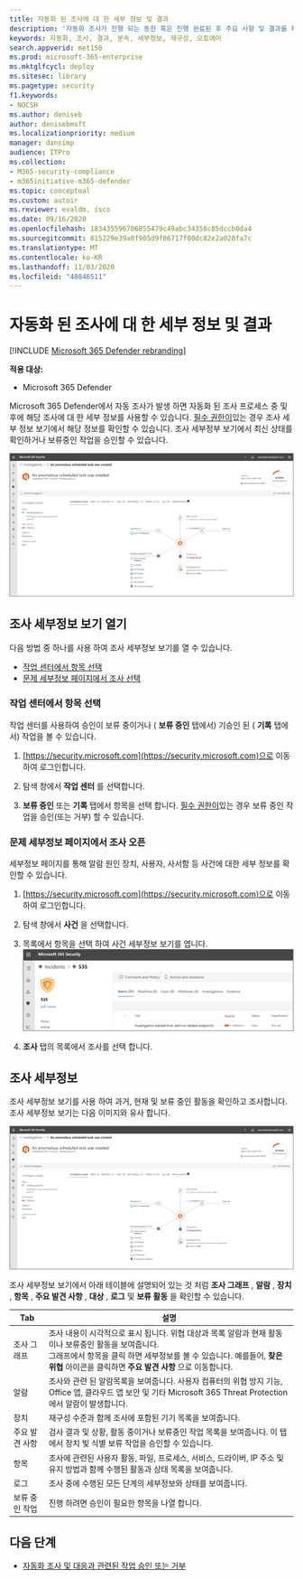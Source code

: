 ```yaml
---
title: 자동화 된 조사에 대 한 세부 정보 및 결과
description: '자동화 조사가 진행 되는 동한 혹은 진행 완료된 후 주요 사항 및 결과를 확인할 수 있습니다. '
keywords: 자동화, 조사, 결과, 분속, 세부정보, 재구성, 오토에어
search.appverid: met150
ms.prod: microsoft-365-enterprise
ms.mktglfcycl: deploy
ms.sitesec: library
ms.pagetype: security
f1.keywords:
- NOCSH
ms.author: deniseb
author: denisebmsft
ms.localizationpriority: medium
manager: dansimp
audience: ITPro
ms.collection:
- M365-security-compliance
- m365initiative-m365-defender
ms.topic: conceptual
ms.custom: autoir
ms.reviewer: evaldm, isco
ms.date: 09/16/2020
ms.openlocfilehash: 183435596706855479c49abc34358c85dccb0da4
ms.sourcegitcommit: 815229e39a0f905d9f06717f00dc82e2a028fa7c
ms.translationtype: MT
ms.contentlocale: ko-KR
ms.lasthandoff: 11/03/2020
ms.locfileid: "48846511"
---
```

# <a name="details-and-results-of-an-automated-investigation"></a>자동화 된 조사에 대 한 세부 정보 및 결과

[!INCLUDE [Microsoft 365 Defender rebranding](../includes/microsoft-defender.md)]


**적용 대상:**
- Microsoft 365 Defender

Microsoft 365 Defender에서 자동 조사가 발생 하면 자동화 된 조사 프로세스 중 및 후에 해당 조사에 대 한 세부 정보를 사용할 수 있습니다. [필수 권한이](mtp-action-center.md#required-permissions-for-action-center-tasks)있는 경우 조사 세부 정보 보기에서 해당 정보를 확인할 수 있습니다.  조사 세부정부 보기에서 최신 상태를 확인하거나 보류중인 작업을 승인할 수 있습니다. 

![조사 세부정보](../../media/mtp-air-investdetails.png)

## <a name="open-the-investigation-details-view"></a>조사 세부정보 보기 열기 

다음 방법 중 하나를 사용 하여 조사 세부정보 보기를 열 수 있습니다.
- [작업 센터에서 항목 선택](#select-an-item-in-the-action-center)
- [문제 세부정보 페이지에서 조사 선택](#open-an-investigation-from-an-incident-details-page)

### <a name="select-an-item-in-the-action-center"></a>작업 센터에서 항목 선택

작업 센터를 사용하여 승인이 보류 중이거나 ( **보류 중인** 탭에서) 기승인 된 ( **기록** 탭에서) 작업을 볼 수 있습니다. 

1. [https://security.microsoft.com](https://security.microsoft.com)으로 이동하여 로그인합니다. 

2. 탐색 창에서 **작업 센터** 를 선택합니다. 

3. **보류 중인** 또는 **기록** 탭에서 항목을 선택 합니다. [필수 권한이](mtp-action-center.md#required-permissions-for-action-center-tasks)있는 경우 보류 중인 작업을 승인(또는 거부) 할 수 있습니다.

### <a name="open-an-investigation-from-an-incident-details-page"></a>문제 세부정보 페이지에서 조사 오픈 

세부정보 페이지를 통해 알람 원인 장치, 사용자, 사서함 등 사건에 대한 세부 정보를 확인할 수 있습니다. 

1. [https://security.microsoft.com](https://security.microsoft.com)으로 이동하여 로그인합니다. 

2. 탐색 창에서 **사건** 을 선택합니다. 

3. 목록에서 항목을 선택 하여 사건 세부정보 보기를 엽니다.<br/>![사건 세부 정보](../../media/mtp-incidentdetails-tabs.png)

4. **조사** 탭의 목록에서 조사를 선택 합니다.

## <a name="investigation-details"></a>조사 세부정보

조사 세부정보 보기를 사용 하여 과거, 현재 및 보류 중인 활동을 확인하고 조사합니다. 조사 세부정보 보기는 다음 이미지와 유사 합니다.

![조사 세부정보](../../media/mtp-air-investdetails.png)

조사 세부정보 보기에서 아래 테이블에 설명되어 있는 것 처럼 **조사 그래프** , **알람** , **장치** , **항목** , **주요 발견 사항** , **대상** , **로그** 및 **보류 활동** 을 확인할 수 있습니다. 

|Tab    |설명 |
|--------|--------|
|조사 그래프    |조사 내용이 시각적으로 표시 됩니다. 위협 대상과 목록 알람과 현재 활동이나 보류중인 활동을 보여줍니다. <br/>그래프에서 항목을 클릭 하면 세부정보를 볼 수 있습니다. 예를들어, **찾은 위협** 아이콘을 클릭하면 **주요 발견 사항** 으로 이동합니다.  |
|알람 |조사와 관련 된 알람목록을 보여줍니다.  사용자 컴퓨터의 위협 방지 기능, Office 앱, 클라우드 앱 보안 및 기타 Microsoft 365 Threat Protection에서 알람이 발생합니다. |
|장치|재구성 수준과 함께 조사에 포함된 기기 목록을 보여줍니다. |
|주요 발견 사항   |검사 결과 및 상황, 활동 중이거나 보류중인 작업 목록을 보여줍니다.  이 탭에서 장치 빛 식별 보류 작업을 승인할 수 있습니다. |
|항목   |조사에 관련된 사용자 활동, 파일, 프로세스, 서비스, 드라이버, IP 주소 및 유지 방법과 함께 수행된 활동과 상태 목록을 보여줍니다. |
|로그    |조사 중에 수행된 모든 단계의 세부정보와 상태를 보여줍니다. |
|보류 중인 작업    |진행 하려면 승인이 필요한 항목을 나열 합니다.|

## <a name="next-steps"></a>다음 단계

- [자동화 조사 및 대응과 관련된 작업 승인 또는 거부](mtp-autoir-actions.md)

